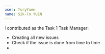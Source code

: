 ```yaml
---
user: ToryYuen
name: Sik-To YUEN
---
```

I contributed as the Task 1 Task Manager:
  - Creating all new issues
  - Check if the issue is done from time to time
  - 
<!-- 
Note: Please put down your own information, and register your real contribution. Check the md syntax and DO NOT set up a table...
-->
